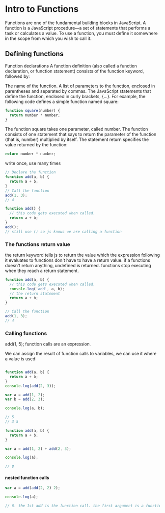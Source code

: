 # Intro to Functions

Functions are one of the fundamental building blocks in JavaScript. A function is a JavaScript procedure—a set of statements that performs a task or calculates a value. To use a function, you must define it somewhere in the scope from which you wish to call it.

## Defining functions
Function declarations
A function definition (also called a function declaration, or function statement) consists of the function keyword, followed by:

The name of the function.
A list of parameters to the function, enclosed in parentheses and separated by commas.
The JavaScript statements that define the function, enclosed in curly brackets, {...}.
For example, the following code defines a simple function named square:

```javascript
function square(number) {
  return number * number;
}
```
The function square takes one parameter, called number. The function consists of one statement that says to return the parameter of the function (that is, number) multiplied by itself. The statement return specifies the value returned by the function:

```javascript
return number * number;
```

write once, use many times

```javascript
// Declare the function
function add(a, b) {
  return a + b;
}
// Call the function
add(1, 3);
// 4
```

```javascript
function add() {
  // this code gets executed when called.
  return a + b;
}
add();
// still use () so js knows we are calling a function
```
### The functions return value
the return keyword tells js to return the value which the expression following it evaluates to
functions don't have to have a return value. if a functions doesn't return anything, undefined is returned.
functions stop executing when they reach a return statement.
```javascript
function add(a, b) {
  // this code gets executed when called.
  console.log('add', a, b);
  // the return statement
  return a + b;
}

// Call the function
add(1, 3);
// 4
```
### Calling functions
add(1, 5);
function calls are an expression.

We can assign the result of function calls to variables, we can use it where a value is used
```javascript

function add(a, b) {
  return a + b;
}
console.log(add(2, 3));

var a = add(1, 2);
var b = add(2, 3);

console.log(a, b);

// 5
// 3 5
```

```javascript
function add(a, b) {
  return a + b;
}

var a = add(1, 2) + add(2, 3);

console.log(a);

// 8
```
#### nested function calls
```javascript
var a = add(add(2, 2) 2);

console.log(a);

// 6. the 1st add is the function call. the first argument is a function, 2nd is 2.
```